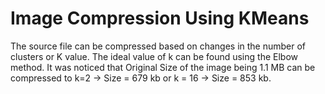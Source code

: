 # Image Compression Using KMeans

The source file can be compressed based on changes in the number of clusters or K value. The ideal value of k can be found using the Elbow method.
It was noticed that Original Size of the image being 1.1 MB can be compressed to k=2 -> Size = 679 kb or k = 16 -> Size = 853 kb.
